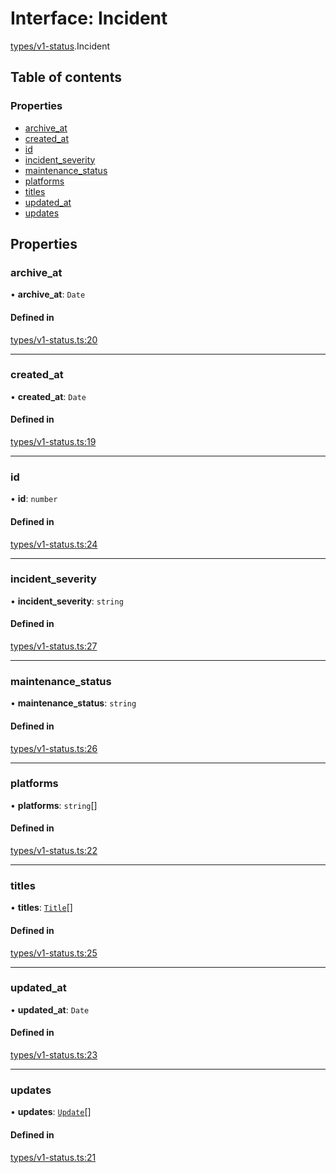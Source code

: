 # Interface: Incident

[types/v1-status](../modules/types_v1_status.md).Incident

## Table of contents

### Properties

- [archive\_at](types_v1_status.Incident.md#archive_at)
- [created\_at](types_v1_status.Incident.md#created_at)
- [id](types_v1_status.Incident.md#id)
- [incident\_severity](types_v1_status.Incident.md#incident_severity)
- [maintenance\_status](types_v1_status.Incident.md#maintenance_status)
- [platforms](types_v1_status.Incident.md#platforms)
- [titles](types_v1_status.Incident.md#titles)
- [updated\_at](types_v1_status.Incident.md#updated_at)
- [updates](types_v1_status.Incident.md#updates)

## Properties

### archive\_at

• **archive\_at**: `Date`

#### Defined in

[types/v1-status.ts:20](https://github.com/jameslinimk/unofficial-valorant-api/blob/372bfa0/package/src/types/v1-status.ts#L20)

___

### created\_at

• **created\_at**: `Date`

#### Defined in

[types/v1-status.ts:19](https://github.com/jameslinimk/unofficial-valorant-api/blob/372bfa0/package/src/types/v1-status.ts#L19)

___

### id

• **id**: `number`

#### Defined in

[types/v1-status.ts:24](https://github.com/jameslinimk/unofficial-valorant-api/blob/372bfa0/package/src/types/v1-status.ts#L24)

___

### incident\_severity

• **incident\_severity**: `string`

#### Defined in

[types/v1-status.ts:27](https://github.com/jameslinimk/unofficial-valorant-api/blob/372bfa0/package/src/types/v1-status.ts#L27)

___

### maintenance\_status

• **maintenance\_status**: `string`

#### Defined in

[types/v1-status.ts:26](https://github.com/jameslinimk/unofficial-valorant-api/blob/372bfa0/package/src/types/v1-status.ts#L26)

___

### platforms

• **platforms**: `string`[]

#### Defined in

[types/v1-status.ts:22](https://github.com/jameslinimk/unofficial-valorant-api/blob/372bfa0/package/src/types/v1-status.ts#L22)

___

### titles

• **titles**: [`Title`](types_v1_status.Title.md)[]

#### Defined in

[types/v1-status.ts:25](https://github.com/jameslinimk/unofficial-valorant-api/blob/372bfa0/package/src/types/v1-status.ts#L25)

___

### updated\_at

• **updated\_at**: `Date`

#### Defined in

[types/v1-status.ts:23](https://github.com/jameslinimk/unofficial-valorant-api/blob/372bfa0/package/src/types/v1-status.ts#L23)

___

### updates

• **updates**: [`Update`](types_v1_status.Update.md)[]

#### Defined in

[types/v1-status.ts:21](https://github.com/jameslinimk/unofficial-valorant-api/blob/372bfa0/package/src/types/v1-status.ts#L21)
